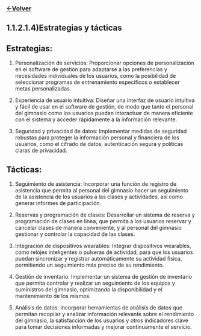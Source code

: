 ### [<-Volver](README.md)
## 1.1.2.1.4)Estrategias y tácticas
## Estrategias:

1.  Personalización de servicios: Proporcionar opciones de personalización en el software de gestión para adaptarse a las preferencias y necesidades individuales de los usuarios, como la posibilidad de seleccionar programas de entrenamiento específicos o establecer metas personalizadas.
    
2.  Experiencia de usuario intuitiva: Diseñar una interfaz de usuario intuitiva y fácil de usar en el software de gestión, de modo que tanto el personal del gimnasio como los usuarios puedan interactuar de manera eficiente con el sistema y acceder rápidamente a la información relevante.
    
3.  Seguridad y privacidad de datos: Implementar medidas de seguridad robustas para proteger la información personal y financiera de los usuarios, como el cifrado de datos, autenticación segura y políticas claras de privacidad.
    

## Tácticas:

1.  Seguimiento de asistencia: Incorporar una función de registro de asistencia que permita al personal del gimnasio hacer un seguimiento de la asistencia de los usuarios a las clases y actividades, así como generar informes de participación.
    
2.  Reservas y programación de clases: Desarrollar un sistema de reserva y programación de clases en línea, que permita a los usuarios reservar y cancelar clases de manera conveniente, y al personal del gimnasio gestionar y controlar la capacidad de las clases.
    
3.  Integración de dispositivos wearables: Integrar dispositivos wearables, como relojes inteligentes o pulseras de actividad, para que los usuarios puedan sincronizar y registrar automáticamente su actividad física, permitiendo un seguimiento más preciso de su rendimiento.
    
4.  Gestión de inventario: Implementar un sistema de gestión de inventario que permita controlar y realizar un seguimiento de los equipos y suministros del gimnasio, optimizando la disponibilidad y el mantenimiento de los mismos.
    
5.  Análisis de datos: Incorporar herramientas de análisis de datos que permitan recopilar y analizar información relevante sobre el rendimiento del gimnasio, la satisfacción de los usuarios y otros indicadores clave para tomar decisiones informadas y mejorar continuamente el servicio.
